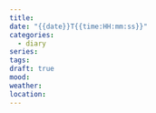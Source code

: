 ```yaml
---
title: 
date: "{{date}}T{{time:HH:mm:ss}}"
categories:
  - diary
series: 
tags: 
draft: true
mood: 
weather: 
location:
---
```

